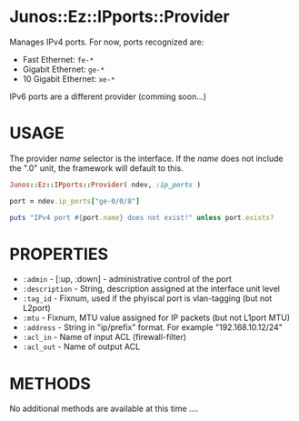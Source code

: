 # Junos::Ez::IPports::Provider

Manages IPv4 ports.  For now, ports recognized are:

  - Fast Ethernet: `fe-*`
  - Gigabit Ethernet: `ge-*`
  - 10 Gigabit Ethernet: `xe-*`

IPv6 ports are a different provider (comming soon...)

# USAGE

The provider *name* selector is the interface.  If the *name* does not include the ".0" unit, the framework will default to this.

```ruby
Junos::Ez::IPports::Provider( ndev, :ip_ports )

port = ndev.ip_ports["ge-0/0/8"]

puts "IPv4 port #{port.name} does not exist!" unless port.exists?
```

# PROPERTIES

  - `:admin` - [:up, :down] - administrative control of the port
  - `:description` - String, description assigned at the interface unit level
  - `:tag_id` - Fixnum, used if the phyiscal port is vlan-tagging (but not L2port)
  - `:mtu` - Fixnum, MTU value assigned for IP packets (but not L1port MTU)
  - `:address` - String in "ip/prefix" format.  For example "192.168.10.12/24"
  - `:acl_in` - Name of input ACL (firewall-filter)
  - `:acl_out` - Name of output ACL

# METHODS

No additional methods are available at this time ....
